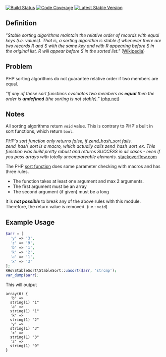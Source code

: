 [![Build Status](https://travis-ci.org/robert-horvath/stable-sort.svg?branch=master)](https://travis-ci.org/robert-horvath/stable-sort)
[![Code Coverage](https://codecov.io/gh/robert-horvath/stable-sort/branch/master/graph/badge.svg)](https://codecov.io/gh/robert-horvath/stable-sort)
[![Latest Stable Version](https://img.shields.io/packagist/v/robert/stable-sort.svg)](https://packagist.org/packages/robert/stable-sort)

## Definition
*"Stable sorting algorithms maintain the relative order of records with equal keys (i.e. values). That is, a sorting algorithm is stable if whenever there are two records R and S with the same key and with R appearing before S in the original list, R will appear before S in the sorted list."* ([Wikipedia](https://en.wikipedia.org/wiki/Category:Stable_sorts))

## Problem
PHP sorting algorithms do not guarantee relative order if two members are equal.

*"If any of these sort functions evaluates two members as ***equal*** then the order is ***undefined*** (the sorting is not stable)."* ([php.net](http://php.net/manual/en/array.sorting.php))

## Notes
All sorting algorithms return ```void``` value. This is contrary to PHP's built in sort functions, which return ```bool```.

*PHP's sort function only returns false, if *zend_hash_sort* fails. *zend_hash_sort* is a macro, which actually calls *zend_hash_sort_ex*. This function was build pretty robust and returns SUCCESS in all cases - even if you pass arrays with totally uncompareable elements.* [stackoverflow.com](https://stackoverflow.com/questions/5354891/why-would-sort-fail)

The PHP [sort function](https://github.com/php/php-src/blob/master/ext/standard/array.c#L913) does some parameter checking with macros and has three rules. 
* The function takes at least one argument and max 2 arguments.
* The first argument must be an array
* The second argument (if given) must be a long

It is ***not possible*** to break any of the above rules with this module. Therefore, the return value is removed. (i.e.: ```void```)
 
## Example Usage  
```php
$arr = [
  'y' => '3',
  'z' => '9',
  'b' => '1',
  'k' => '2',
  'a' => '1',
  'x' => '3'
];
RHo\StableSort\StableSort::uasort($arr, 'strcmp');
var_dump($arr);
```
This will output

```
array(6) {
  'b' =>
  string(1) "1"
  'a' =>
  string(1) "1"
  'k' =>
  string(1) "2"
  'y' =>
  string(1) "3"
  'x' =>
  string(1) "3"
  'z' =>
  string(1) "9"
}
```
